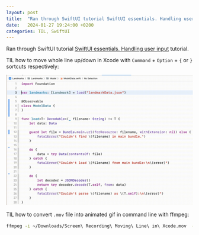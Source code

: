 ```yaml
---
layout: post
title:  "Ran through SwiftUI tutorial SwiftUI essentials. Handling user input"
date:   2024-01-27 19:24:00 +0200
categories: TIL, SwiftUI
---
```

Ran through SwiftUI tutorial [SwiftUI essentials. Handling user input](https://developer.apple.com/tutorials/swiftui/handling-user-input) tutorial.

TIL how to move whole line up/down in Xcode with `Command` + `Option` + `{` or `}` sortcuts respectively:

![You can use `Command` + `Option` + `{` or `}` to move the selected lines of code up and down, respectively](/assets/images/Screen%20Recording%20Moving%20Line%20in%20Xcode.gif "You can use `Command` + `Option` + `{` or `}` to move the selected lines of code up and down, respectively")

TIL how to convert `.mov` file into animated gif in command line with ffmpeg:

```bash 
ffmpeg -i ~/Downloads/Screen\ Recording\ Moving\ Line\ in\ Xcode.mov  -pix_fmt rgb24 ~/Downloads/output.gif
```
